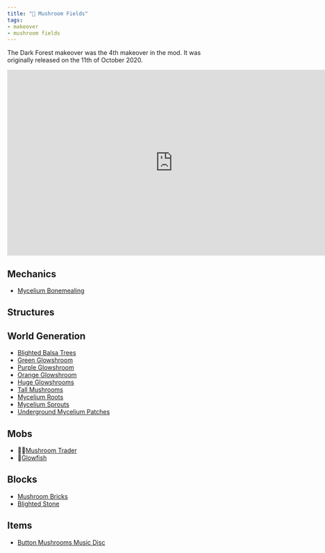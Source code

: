 ```yaml
---
title: "🍄 Mushroom Fields"
tags:
- makeover
- mushroom fields
---
```


The Dark Forest makeover was the 4th makeover in the mod. It was originally released on the 11th  of October 2020.

<iframe width="761" height="428" src="https://www.youtube.com/embed/6gi_nyZwFAE" title="We Overhauled Minecraft Mushroom Fields" frameborder="0" allow="accelerometer; autoplay; clipboard-write; encrypted-media; gyroscope; picture-in-picture; web-share" allowfullscreen></iframe>

## Mechanics
- [Mycelium Bonemealing](notes/mechanic/mycelium_bonemealing)

## Structures

## World Generation
- [Blighted Balsa Trees](notes/generation/blighted_balsa)
- [Green Glowshroom](notes/block/green_glowshroom)
- [Purple Glowshroom](notes/block/purple_glowshroom)
- [Orange Glowshroom](notes/block/orange_glowshroom)
- [Huge Glowshrooms](notes/generation/huge_glowshrooms)
- [Tall Mushrooms](notes/block/tall_mushrooms)
- [Mycelium Roots](notes/block/mycelium_roots)
- [Mycelium Sprouts](notes/block/mycelium_sprouts)
- [Underground Mycelium Patches](notes/generation/underground_mycelium)

## Mobs
- 🧟‍♂️[Mushroom Trader](notes/mob/mushroom_trader)
- 🐡[Glowfish](notes/mob/glowfish)

## Blocks
- [Mushroom Bricks](notes/block/mushroom_bricks)
- [Blighted Stone](notes/block/blighted_stone)

## Items
- [Button Mushrooms Music Disc](notes/item/discs)